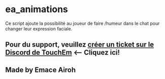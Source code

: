 # ea_animations
Ce script ajoute la possibilité au joueur de faire /humeur dans le chat pour changer leur expression faciale.
<br/>

## Pour du support, veuillez [créer un ticket sur le Discord de TouchEm](https://join-touchem.emace-airoh.ca) <-- Cliquez ici!

## Made by Emace Airoh